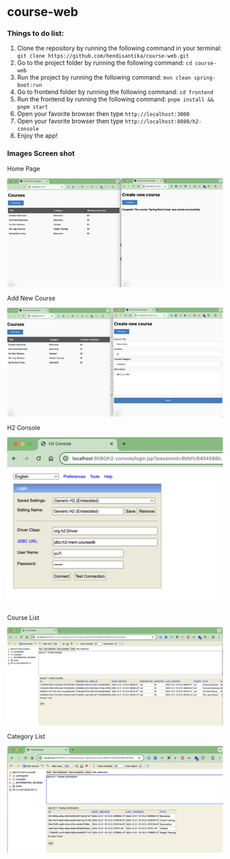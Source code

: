 # course-web

### Things to do list:

1. Clone the repository by running the following command in your terminal:
   `git clone https://github.com/hendisantika/course-web.git`
2. Go to the project folder by running the following command: `cd course-web`
3. Run the project by running the following command: `mvn clean spring-boot:run`
4. Go to frontend folder by running the following command: `cd frontend`
5. Run the frontend by running the following command: `pnpm install && pnpm start`
6. Open your favorite browser then type `http://localhost:3000`
7. Open your favorite browser then type `http://localhost:8080/h2-console`
8. Enjoy the app!

### Images Screen shot

Home Page

![Home Page](img/add.png "Home Page")

Add New Course

![Add New Course](img/add2.png "Add New Course")

H2 Console

![H2 Console](img/h2-console.png "H2 Console")

Course List

![Course List](img/course.png "Course List")

Category List

![Category List](img/category.png "Category List")
